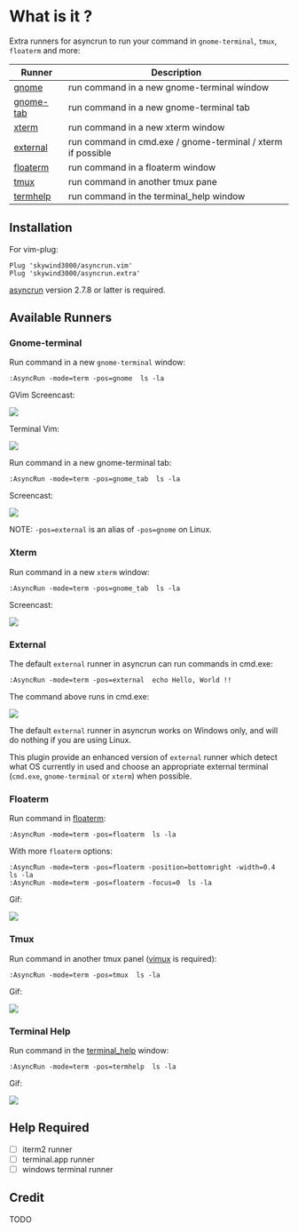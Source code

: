 # What is it ?

Extra runners for asyncrun to run your command in `gnome-terminal`, `tmux`, `floaterm` and more:

| Runner | Description |
|-|-|
| [gnome](#gnome-terminal) | run command in a new gnome-terminal window |
| [gnome-tab](#gnome-terminal) | run command in a new gnome-terminal tab |
| [xterm](#xterm) | run command in a new xterm window |
| [external](#external) | run command in cmd.exe / gnome-terminal / xterm if possible |
| [floaterm](#floaterm) | run command in a floaterm window |
| [tmux](#tmux) | run command in another tmux pane |
| [termhelp](#termhelp) | run command in the terminal_help window |

## Installation

For vim-plug:

```VimL
Plug 'skywind3000/asyncrun.vim'
Plug 'skywind3000/asyncrun.extra'
```

[asyncrun](https://github.com/skywind3000/asyncrun.vim) version 2.7.8 or latter is required.


## Available Runners

### Gnome-terminal

Run command in a new `gnome-terminal` window:

```VimL
:AsyncRun -mode=term -pos=gnome  ls -la
```

GVim Screencast:

![](https://github.com/skywind3000/images/raw/master/p/asyncrun_extra/p_gnome_gvim.gif)

Terminal Vim:

![](https://github.com/skywind3000/images/raw/master/p/asyncrun_extra/p_gnome.gif)

Run command in a new gnome-terminal tab:

```VimL
:AsyncRun -mode=term -pos=gnome_tab  ls -la
```

Screencast:

![](https://github.com/skywind3000/images/raw/master/p/asyncrun_extra/p_gnome_tab.gif)

NOTE: `-pos=external` is an alias of `-pos=gnome` on Linux.

### Xterm

Run command in a new `xterm` window:

```VimL
:AsyncRun -mode=term -pos=gnome_tab  ls -la
```

Screencast:

![](https://github.com/skywind3000/images/raw/master/p/asyncrun_extra/p_xterm.gif)

### External

The default `external` runner in asyncrun can run commands in cmd.exe:

```VimL
:AsyncRun -mode=term -pos=external  echo Hello, World !!
```

The command above runs in cmd.exe:

![](https://github.com/skywind3000/images/raw/master/p/asynctasks/demo-4.png)

The default `external` runner in asyncrun works on Windows only, and will do nothing if you are using Linux.

This plugin provide an enhanced version of `external` runner which detect what OS currently in used and choose an appropriate external terminal (`cmd.exe`, `gnome-terminal` or `xterm`) when possible.

### Floaterm

Run command in [floaterm](https://github.com/voldikss/vim-floaterm):

```VimL
:AsyncRun -mode=term -pos=floaterm  ls -la
```

With more `floaterm` options:

```VimL
:AsyncRun -mode=term -pos=floaterm -position=bottomright -width=0.4  ls -la
:AsyncRun -mode=term -pos=floaterm -focus=0  ls -la
```

Gif:

![](https://github.com/skywind3000/images/raw/master/p/asyncrun_extra/p_floaterm.gif)

### Tmux

Run command in another tmux panel ([vimux](https://github.com/benmills/vimux) is required):

```VimL
:AsyncRun -mode=term -pos=tmux  ls -la
```

Gif:

![](https://github.com/skywind3000/images/raw/master/p/asyncrun_extra/p_tmux.gif)

### Terminal Help

Run command in the [terminal_help](https://github.com/skywind3000/vim-terminal-help) window:

```VimL
:AsyncRun -mode=term -pos=termhelp  ls -la
```

Gif:

![](https://github.com/skywind3000/images/raw/master/p/asyncrun_extra/p_help.gif)

## Help Required

- [ ] iterm2 runner
- [ ] terminal.app runner
- [ ] windows terminal runner

## Credit

TODO

